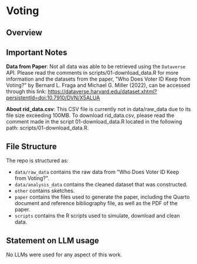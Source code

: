 # Voting

## Overview

## Important Notes
**Data from Paper**: Not all data was able to be retrieved using the `Dataverse` API. Please
read the comments in scripts/01-download_data.R for more information and the datasets from the 
paper, "Who Does Voter ID Keep from Voting?" by Bernard L. Fraga and Michael G. Miller (2022), can be accessed through this link: https://dataverse.harvard.edu/dataset.xhtml?persistentId=doi:10.7910/DVN/X5ALUA

**About rid_data.csv**: This CSV file is currently not in data/raw_data due to its file size exceeding 100MB. To download rid_data.csv, please read the comment made in the script 01-download_data.R located in the following path: scripts/01-download_data.R.

## File Structure

The repo is structured as:

-   `data/raw_data` contains the raw data from "Who Does Voter ID Keep from Voting?".
-   `data/analysis_data` contains the cleaned dataset that was constructed.
-   `other` contains sketches.
-   `paper` contains the files used to generate the paper, including the Quarto document and reference bibliography file, as well as the PDF of the paper. 
-   `scripts` contains the R scripts used to simulate, download and clean data.


## Statement on LLM usage

No LLMs were used for any aspect of this work.
